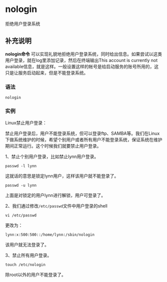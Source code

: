 nologin
===

拒绝用户登录系统

## 补充说明

**nologin命令** 可以实现礼貌地拒绝用户登录系统，同时给出信息。如果尝试以这类用户登录，就在log里添加记录，然后在终端输出This account is currently not available信息，就是这样。一般设置这样的帐号是给启动服务的账号所用的，这只是让服务启动起来，但是不能登录系统。

### 语法  

```
nologin
```

### 实例  

Linux禁止用户登录：

禁止用户登录后，用户不能登录系统，但可以登录ftp、SAMBA等。我们在Linux下做系统维护的时候，希望个别用户或者所有用户不能登录系统，保证系统在维护期间正常运行。这个时候我们就要禁止用户登录。  

1、禁止个别用户登录，比如禁止lynn用户登录。

```
passwd -l lynn
```

这就话的意思是锁定lynn用户，这样该用户就不能登录了。  

```
passwd -u lynn
```

上面是对锁定的用户lynn进行解锁，用户可登录了。    

2、我们通过修改`/etc/passwd`文件中用户登录的shell

```
vi /etc/passwd
```

更改为：

```
lynn:x:500:500::/home/lynn:/sbin/nologin
```

该用户就无法登录了。  

3、禁止所有用户登录。

```
touch /etc/nologin
```

除root以外的用户不能登录了。



